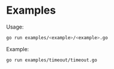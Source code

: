 # Examples

Usage:
```bash
go run examples/<example>/<example>.go
```

Example:
```bash
go run examples/timeout/timeout.go
```

